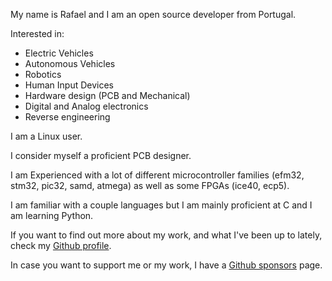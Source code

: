 
My name is Rafael and I am an open source developer from Portugal.

Interested in:
- Electric Vehicles
- Autonomous Vehicles
- Robotics
- Human Input Devices
- Hardware design (PCB and Mechanical)
- Digital and Analog electronics
- Reverse engineering

I am a Linux user.

I consider myself a proficient PCB designer.

I am Experienced with a lot of different microcontroller families (efm32, stm32, pic32, samd, atmega) as well as some FPGAs (ice40, ecp5).

I am familiar with a couple languages but I am mainly proficient at C and I am learning Python.

If you want to find out more about my work, and what I've been up to lately, check my [Github profile](https://github.com/perigoso).

In case you want to support me or my work, I have a [Github sponsors](https://github.com/sponsors/perigoso) page.
